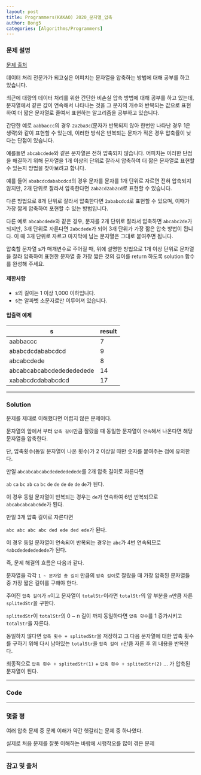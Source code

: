 ```yaml
---
layout: post
title: Programmers(KAKAO) 2020_문자열_압축
author: Bong5
categories: [Algorithms/Programmers]
---
```


### 문제 설명

[문제 출처](https://programmers.co.kr/learn/courses/30/lessons/60057)

데이터 처리 전문가가 되고싶은 어피치는 문자열을 압축하는 방법에 대해 공부를 하고 있습니다.

최근에 대량의 데이터 처리를 위한 간단한 비손실 압축 방법에 대해 공부를 하고 있는데, 문자열에서 같은 값이 연속해서 나타나는 것을 그 문자의 개수와 반복되는 값으로 표현하여 더 짧은 문자열로 줄여서 표현하는 알고리즘을 공부하고 있습니다.

간단한 예로 `aabbaccc`의 경우 `2a2ba3c`(문자가 반복되지 않아 한번만 나타난 경우 1은 생략)와 같이 표현할 수 있는데, 이러한 방식은 반복되는 문자가 적은 경우 압축률이 낮다는 단점이 있습니다.

예를들면 `abcabcdede`와 같은 문자열은 전혀 압축되지 않습니다. 어피치는 이러한 단점을 해결하기 위해 문자열을 1개 이상의 단위로 잘라서 압축하여 더 짧은 문자열로 표현할 수 있는지 방법을 찾아보려고 합니다.

예를 들어 `ababcdcdababcdcd`의 경우 문자를 문자를 1개 단위로 자르면 전혀 압축되지 않지만, 2개 단위로 잘라서 압축한다면 `2ab2cd2ab2cd`로 표현할 수 있습니다.

다른 방법으로 8개 단위로 잘라서 압축한다면 `2ababcdcd`로 표현할 수 있으며, 이때가 가장 짧게 압축하여 포현할 수 있는 방법입니다.

다른 예로 `abcabcdede`와 같은 경우, 문자를 2개 단위로 잘라서 압축하면 `abcabc2de`가 되지만, 3개 단위로 자른다면 `2abcdede`가 되어 3개 단위가 가장 짧은 압축 방법이 됩니다. 이 때 3개 단위로 자르고 마지막에 남는 문자열은 그대로 붙여주면 됩니다.

압축할 문자열 s가 매개변수로 주어질 때, 위에 설명한 방법으로 1개 이상 단위로 문자열을 잘라 압축하여 표현한 문자열 중 가장 짧은 것의 길이를 return 하도록 solution 함수를 완성해 주세요.

#### 제한사항

- s의 길이는 1 이상 1,000 이하입니다.
- s는 알파벳 소문자로만 이루어져 있습니다.

#### 입출력 예제

| s | result |
|---|---|
| aabbaccc | 7 |
| ababcdcdababcdcd | 9 |
| abcabcdede | 8 |
| abcabcabcabcdededededede | 14 |
| xababcdcdababcdcd | 17 |

---

### Solution

문제를 제대로 이해했다면 어렵지 않은 문제이다.

문자열의 앞에서 부터 `압축 길이`만큼 잘랐을 때 동일한 문자열이 `연속`해서 나온다면 해당 문자열을 압축한다.

단, 압축횟수(동일 문자열이 나온 횟수)가 2 이상일 때만 숫자를 붙여주는 점에 유의한다.

만일 `abcabcabcabcdededededede`를 2개 압축 길이로 자른다면

`ab` `ca` `bc` `ab` `ca` `bc` `de` `de` `de` `de` `de` `de`가 된다.

이 경우 동일 문자열이 반복되는 경우는 `de`가 연속하여 6번 반복되므로 `abcabcabcabc6de`가 된다.

만일 3개 압축 길이로 자른다면

`abc abc abc abc ded ede ded ede`가 된다.

이 경우 동일 문자열이 연속되어 반복되는 경우는 `abc`가 4번 연속되므로 `4abcdededededede`가 된다.

즉, 문제 해결의 흐름은 다음과 같다.

문자열을 각각 `1 ~ 문자열 총 길이` 만큼의 `압축 길이`로 잘랐을 때 가장 압축된 문자열들 중 가장 짧은 길이를 구해야 한다.

주어진 `압축 길이`가 `n`이고 문자열이 `totalStr`이라면 `totalStr`의 앞 부분을 `n`만큼 자른 `splitedStr`을 구한다.

`splitedStr`이 `totalStr`의 0 ~ n 길이 까지 동일하다면 `압축 횟수`를 1 증가시키고 `totalStr`을 자른다.

동일하지 않다면 `압축 횟수 + splitedStr`을 저장하고 그 다음 문자열에 대한 압축 횟수를 구하기 위해 다시 남아있는 `totalStr`을 `압축 길이 n`만큼 자른 후 위 내용을 반복한다.

최종적으로 `압축 횟수 + splitedStr(1)` + `압축 횟수 + splitedStr(2)` ... 가 압축된 문자열이 된다.


---


### Code

<script src="https://gist.github.com/BongHoLee/77198743649d7a9be184915f36282609.js"></script>


---

### 몇줄 평

여러 압축 문제 중 문제 이해가 약간 헷갈리는 문제 중 하나였다.

실제로 처음 문제를 잘못 이해하는 바람에 시행착오를 많이 겪은 문제

---



### 참고 및 출처
